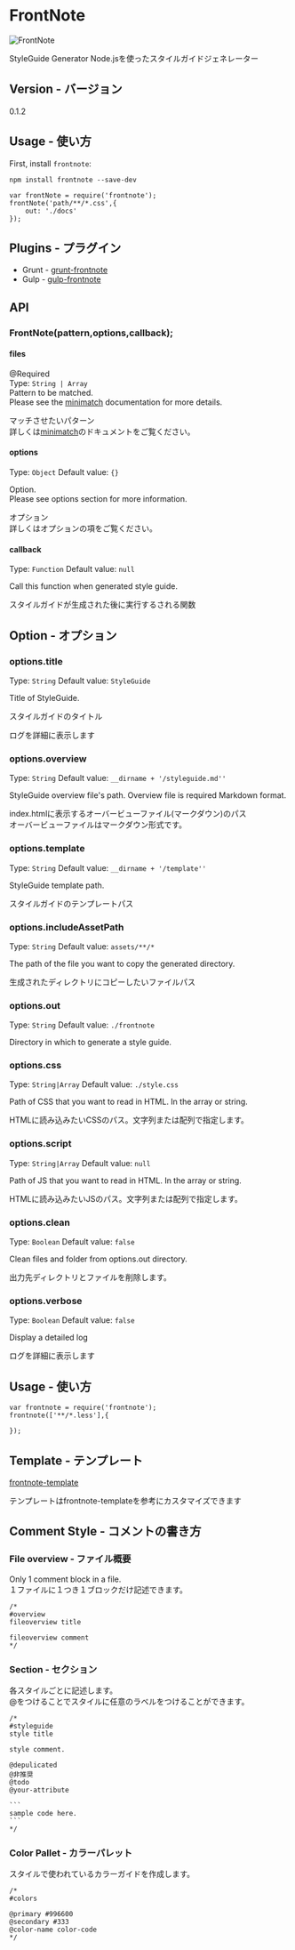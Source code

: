 # FrontNote

![FrontNote](http://frontainer.com/images/frontnote.png)

StyleGuide Generator
Node.jsを使ったスタイルガイドジェネレーター

## Version - バージョン
0.1.2

## Usage - 使い方

First, install `frontnote`:

```shell
npm install frontnote --save-dev
```

```shell
var frontNote = require('frontnote');
frontNote('path/**/*.css',{
	out: './docs'
});
```

## Plugins - プラグイン

* Grunt - [grunt-frontnote](https://www.npmjs.org/package/grunt-frontnote)
* Gulp - [gulp-frontnote](https://www.npmjs.org/package/gulp-frontnote)

## API

### FrontNote(pattern,options,callback);

#### files
@Required  
Type: `String | Array`  
Pattern to be matched.  
Please see the [minimatch](https://github.com/isaacs/minimatch) documentation for more details.

マッチさせたいパターン  
詳しくは[minimatch](https://github.com/isaacs/minimatch)のドキュメントをご覧ください。

#### options
Type: `Object`
Default value: `{}`

Option.  
Please see options section for more information.

オプション  
詳しくはオプションの項をご覧ください。

#### callback
Type: `Function`
Default value: `null`

Call this function when generated style guide.

スタイルガイドが生成された後に実行するされる関数

## Option - オプション

### options.title
Type: `String`
Default value: `StyleGuide`

Title of StyleGuide.

スタイルガイドのタイトル

ログを詳細に表示します

### options.overview
Type: `String`
Default value: `__dirname + '/styleguide.md''`

StyleGuide overview file's path.
Overview file is required Markdown format.  

index.htmlに表示するオーバービューファイル(マークダウン)のパス  
オーバービューファイルはマークダウン形式です。

### options.template
Type: `String`
Default value: `__dirname + '/template''`

StyleGuide template path.  

スタイルガイドのテンプレートパス

### options.includeAssetPath
Type: `String`
Default value: `assets/**/*`

The path of the file you want to copy the generated directory.

生成されたディレクトリにコピーしたいファイルパス

### options.out
Type: `String`
Default value: `./frontnote`

Directory in which to generate a style guide.

### options.css
Type: `String|Array`
Default value: `./style.css`

Path of CSS that you want to read in HTML. In the array or string.

HTMLに読み込みたいCSSのパス。文字列または配列で指定します。

### options.script
Type: `String|Array`
Default value: `null`

Path of JS that you want to read in HTML. In the array or string.

HTMLに読み込みたいJSのパス。文字列または配列で指定します。

### options.clean
Type: `Boolean`
Default value: `false`

Clean files and folder from options.out directory.

出力先ディレクトリとファイルを削除します。

### options.verbose
Type: `Boolean`
Default value: `false`

Display a detailed log

ログを詳細に表示します

## Usage - 使い方

```
var frontnote = require('frontnote');
frontnote(['**/*.less'],{

});
```

## Template - テンプレート

[frontnote-template](https://github.com/frontainer/frontnote-template)

テンプレートはfrontnote-templateを参考にカスタマイズできます

## Comment Style - コメントの書き方

### File overview - ファイル概要

Only 1 comment block in a file.  
１ファイルに１つき１ブロックだけ記述できます。

	/*
	#overview
	fileoverview title
	
	fileoverview comment
	*/

### Section - セクション

各スタイルごとに記述します。  
@をつけることでスタイルに任意のラベルをつけることができます。
	
	/*
	#styleguide
	style title

	style comment.

	@depulicated
	@非推奨
	@todo
	@your-attribute

	```
	sample code here.
	```
	*/


### Color Pallet - カラーパレット

スタイルで使われているカラーガイドを作成します。  

	/*
	#colors

	@primary #996600
	@secondary #333
	@color-name color-code
	*/